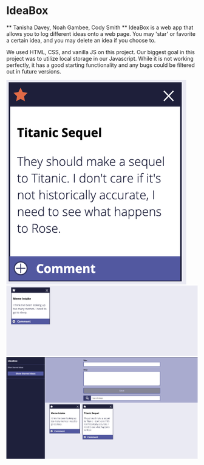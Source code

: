 # IdeaBox

** Tanisha Davey, Noah Gambee, Cody Smith **
IdeaBox is a web app that allows you to log different ideas onto a web page. You may 'star' or favorite a certain idea, and you may delete an idea if you choose to.

We used HTML, CSS, and vanilla JS on this project. 
Our biggest goal in this project was to utilize local storage in our Javascript. While it is not working perfectly, it has a good starting functionality and any bugs could be filtered out in future versions. 


![screencap0](https://github.com/nwgambee/IdeaBox/blob/master/assets-ideabox/Screen%20Shot%202019-10-31%20at%208.11.54%20AM.png)
![screencap1](https://github.com/nwgambee/IdeaBox/blob/master/assets-ideabox/Screen%20Shot%202019-10-31%20at%208.12.07%20AM.png)
![screencap2](https://github.com/nwgambee/IdeaBox/blob/master/assets-ideabox/Screen%20Shot%202019-10-31%20at%208.11.41%20AM.png)

